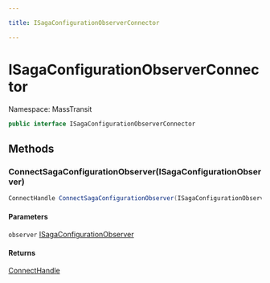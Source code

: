 ```yaml
---

title: ISagaConfigurationObserverConnector

---
```


# ISagaConfigurationObserverConnector

Namespace: MassTransit

```csharp
public interface ISagaConfigurationObserverConnector
```

## Methods

### **ConnectSagaConfigurationObserver(ISagaConfigurationObserver)**

```csharp
ConnectHandle ConnectSagaConfigurationObserver(ISagaConfigurationObserver observer)
```

#### Parameters

`observer` [ISagaConfigurationObserver](../masstransit/isagaconfigurationobserver)<br/>

#### Returns

[ConnectHandle](../masstransit/connecthandle)<br/>
